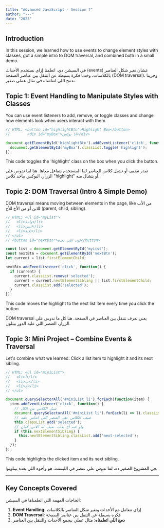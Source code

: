 ```yaml
---
title: "Advanced JavaScript - Session 7"
author: "---"
date: "2025"
---
```


## Introduction

In this session, we learned how to use events to change element styles with classes, got a simple intro to DOM traversal, and combined both in a small demo.

<div class="arabic">
في السيشن دي، اتعلمنا إزاي نستخدم الأحداث (events) عشان نغير شكل العناصر بالكلاسات، وخدنا فكرة بسيطة عن التنقل بين عناصر الصفحة (DOM traversal)، وجربنا ندمج اللي اتعلمناه في مثال عملي صغير.
</div>

## Topic 1: Event Handling to Manipulate Styles with Classes

You can use event listeners to add, remove, or toggle classes and change how elements look when users interact with them.

```javascript
// HTML: <button id="highlightBtn">Highlight Box</button>
//        <div id="myBox">أنا بوكس</div>

document.getElementById('highlightBtn').addEventListener('click', function() {
  document.getElementById('myBox').classList.toggle('highlight');
});
```

This code toggles the 'highlight' class on the box when you click the button.

<div class="arabic">
تقدر تضيف أو تشيل كلاس للعناصر لما المستخدم يتفاعل معاها. هنا لما تدوس على الزرار، البوكس بياخد كلاس "highlight" أو يتشال منه.
</div>

## Topic 2: DOM Traversal (Intro & Simple Demo)

DOM traversal means moving between elements in the page, like من الأب للابن أو من الأخ للأخ (parent, child, sibling).

```javascript
// HTML: <ul id="myList">
//   <li>واحد</li>
//   <li>اتنين</li>
//   <li>تلاتة</li>
// </ul>
// <button id="nextBtn">لون اللي بعده</button>

const list = document.getElementById('myList');
const nextBtn = document.getElementById('nextBtn');
let current = list.firstElementChild;

nextBtn.addEventListener('click', function() {
  if (current) {
    current.classList.remove('selected');
    current = current.nextElementSibling || list.firstElementChild;
    current.classList.add('selected');
  }
});
```

This code moves the highlight to the next list item every time you click the button.

<div class="arabic">
DOM traversal يعني تعرف تتنقل بين العناصر في الصفحة. هنا كل ما تدوس على الزرار، العنصر اللي عليه الدور بيتلون.
</div>

## Topic 3: Mini Project – Combine Events & Traversal

Let's combine what we learned: Click a list item to highlight it and its next sibling.

```javascript
// HTML: <ul id="miniList">
//   <li>أ</li>
//   <li>ب</li>
//   <li>ج</li>
// </ul>

document.querySelectorAll('#miniList li').forEach(function(item) {
  item.addEventListener('click', function() {
    // شيل الكلاس من الكل
    document.querySelectorAll('#miniList li').forEach(li => li.classList.remove('selected'));
    // ضيف الكلاس على العنصر اللي اتداس عليه
    this.classList.add('selected');
    // ولو فيه أخ بعده، ضيف له كلاس كمان
    if (this.nextElementSibling) {
      this.nextElementSibling.classList.add('next-selected');
    }
  });
});
```

This code highlights the clicked item and its next sibling.

<div class="arabic">
في المشروع الصغير ده، لما تدوس على عنصر في الليست، هو وأخوه اللي بعده بيتلونوا.
</div>

---

## Key Concepts Covered

<div class="arabic">
الحاجات المهمة اللي اتعلمناها في السيشن:
</div>

1. **Event Handling**: إزاي تتعامل مع الأحداث وتغير شكل العناصر بالكلاسات
2. **DOM Traversal**: فكرة بسيطة عن التنقل بين عناصر الصفحة
3. **دمج اللي اتعلمناه**: مثال عملي بيجمع الأحداث والتنقل بين العناصر
